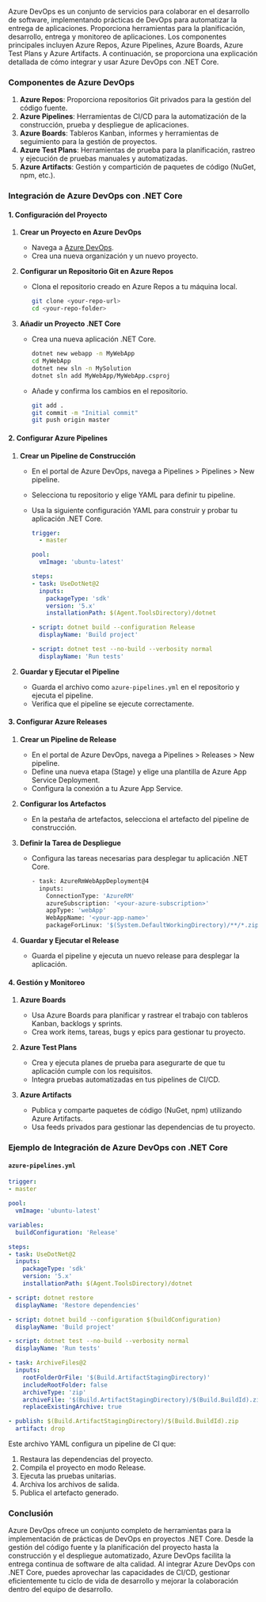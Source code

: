 Azure DevOps es un conjunto de servicios para colaborar en el desarrollo de software, implementando prácticas de DevOps para automatizar la entrega de aplicaciones. Proporciona herramientas para la planificación, desarrollo, entrega y monitoreo de aplicaciones. Los componentes principales incluyen Azure Repos, Azure Pipelines, Azure Boards, Azure Test Plans y Azure Artifacts. A continuación, se proporciona una explicación detallada de cómo integrar y usar Azure DevOps con .NET Core.

### Componentes de Azure DevOps

1. **Azure Repos**: Proporciona repositorios Git privados para la gestión del código fuente.
2. **Azure Pipelines**: Herramientas de CI/CD para la automatización de la construcción, prueba y despliegue de aplicaciones.
3. **Azure Boards**: Tableros Kanban, informes y herramientas de seguimiento para la gestión de proyectos.
4. **Azure Test Plans**: Herramientas de prueba para la planificación, rastreo y ejecución de pruebas manuales y automatizadas.
5. **Azure Artifacts**: Gestión y compartición de paquetes de código (NuGet, npm, etc.).

### Integración de Azure DevOps con .NET Core

#### 1. Configuración del Proyecto

1. **Crear un Proyecto en Azure DevOps**

   - Navega a [Azure DevOps](https://dev.azure.com/).
   - Crea una nueva organización y un nuevo proyecto.

2. **Configurar un Repositorio Git en Azure Repos**

   - Clona el repositorio creado en Azure Repos a tu máquina local.

     ```bash
     git clone <your-repo-url>
     cd <your-repo-folder>
     ```

3. **Añadir un Proyecto .NET Core**

   - Crea una nueva aplicación .NET Core.

     ```bash
     dotnet new webapp -n MyWebApp
     cd MyWebApp
     dotnet new sln -n MySolution
     dotnet sln add MyWebApp/MyWebApp.csproj
     ```

   - Añade y confirma los cambios en el repositorio.

     ```bash
     git add .
     git commit -m "Initial commit"
     git push origin master
     ```

#### 2. Configurar Azure Pipelines

1. **Crear un Pipeline de Construcción**

   - En el portal de Azure DevOps, navega a Pipelines > Pipelines > New pipeline.
   - Selecciona tu repositorio y elige YAML para definir tu pipeline.
   - Usa la siguiente configuración YAML para construir y probar tu aplicación .NET Core.

     ```yaml
     trigger:
       - master

     pool:
       vmImage: 'ubuntu-latest'

     steps:
     - task: UseDotNet@2
       inputs:
         packageType: 'sdk'
         version: '5.x'
         installationPath: $(Agent.ToolsDirectory)/dotnet

     - script: dotnet build --configuration Release
       displayName: 'Build project'

     - script: dotnet test --no-build --verbosity normal
       displayName: 'Run tests'
     ```

2. **Guardar y Ejecutar el Pipeline**

   - Guarda el archivo como `azure-pipelines.yml` en el repositorio y ejecuta el pipeline.
   - Verifica que el pipeline se ejecute correctamente.

#### 3. Configurar Azure Releases

1. **Crear un Pipeline de Release**

   - En el portal de Azure DevOps, navega a Pipelines > Releases > New pipeline.
   - Define una nueva etapa (Stage) y elige una plantilla de Azure App Service Deployment.
   - Configura la conexión a tu Azure App Service.

2. **Configurar los Artefactos**

   - En la pestaña de artefactos, selecciona el artefacto del pipeline de construcción.

3. **Definir la Tarea de Despliegue**

   - Configura las tareas necesarias para desplegar tu aplicación .NET Core.

     ```bash
     - task: AzureRmWebAppDeployment@4
       inputs:
         ConnectionType: 'AzureRM'
         azureSubscription: '<your-azure-subscription>'
         appType: 'webApp'
         WebAppName: '<your-app-name>'
         packageForLinux: '$(System.DefaultWorkingDirectory)/**/*.zip'
     ```

4. **Guardar y Ejecutar el Release**

   - Guarda el pipeline y ejecuta un nuevo release para desplegar la aplicación.

#### 4. Gestión y Monitoreo

1. **Azure Boards**

   - Usa Azure Boards para planificar y rastrear el trabajo con tableros Kanban, backlogs y sprints.
   - Crea work items, tareas, bugs y epics para gestionar tu proyecto.

2. **Azure Test Plans**

   - Crea y ejecuta planes de prueba para asegurarte de que tu aplicación cumple con los requisitos.
   - Integra pruebas automatizadas en tus pipelines de CI/CD.

3. **Azure Artifacts**

   - Publica y comparte paquetes de código (NuGet, npm) utilizando Azure Artifacts.
   - Usa feeds privados para gestionar las dependencias de tu proyecto.

### Ejemplo de Integración de Azure DevOps con .NET Core

#### `azure-pipelines.yml`

```yaml
trigger:
- master

pool:
  vmImage: 'ubuntu-latest'

variables:
  buildConfiguration: 'Release'

steps:
- task: UseDotNet@2
  inputs:
    packageType: 'sdk'
    version: '5.x'
    installationPath: $(Agent.ToolsDirectory)/dotnet

- script: dotnet restore
  displayName: 'Restore dependencies'

- script: dotnet build --configuration $(buildConfiguration)
  displayName: 'Build project'

- script: dotnet test --no-build --verbosity normal
  displayName: 'Run tests'

- task: ArchiveFiles@2
  inputs:
    rootFolderOrFile: '$(Build.ArtifactStagingDirectory)'
    includeRootFolder: false
    archiveType: 'zip'
    archiveFile: '$(Build.ArtifactStagingDirectory)/$(Build.BuildId).zip'
    replaceExistingArchive: true

- publish: $(Build.ArtifactStagingDirectory)/$(Build.BuildId).zip
  artifact: drop
```

Este archivo YAML configura un pipeline de CI que:

1. Restaura las dependencias del proyecto.
2. Compila el proyecto en modo Release.
3. Ejecuta las pruebas unitarias.
4. Archiva los archivos de salida.
5. Publica el artefacto generado.

### Conclusión

Azure DevOps ofrece un conjunto completo de herramientas para la implementación de prácticas de DevOps en proyectos .NET Core. Desde la gestión del código fuente y la planificación del proyecto hasta la construcción y el despliegue automatizado, Azure DevOps facilita la entrega continua de software de alta calidad. Al integrar Azure DevOps con .NET Core, puedes aprovechar las capacidades de CI/CD, gestionar eficientemente tu ciclo de vida de desarrollo y mejorar la colaboración dentro del equipo de desarrollo.